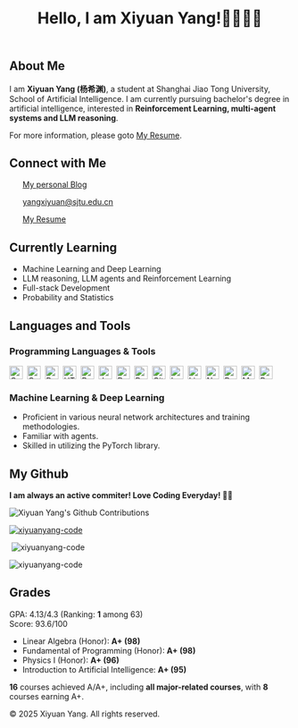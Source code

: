 <header>
    <h1>Hello, I am Xiyuan Yang!👋👋👋😍</h1>
</header>


<section>
    <h2>About Me</h2>
    <p>I am <b>Xiyuan Yang (杨希渊)</b>, a student at Shanghai Jiao Tong University, School of Artificial Intelligence. I am currently pursuing bachelor's degree in artificial intelligence, interested in <b>Reinforcement Learning, multi-agent systems and LLM reasoning</b>.</p>
    <p>For more information, please goto <a href="https://xiyuanyang-code.github.io/resume">My Resume</a>.</p>
</section>

<section>
    <h2>Connect with Me</h2>
    <ul>
        <a href="https://xiyuanyang-code.github.io">My personal Blog</a>
    </ul>
    <ul>
        <a href="mailto:yangxiyuan@sjtu.edu.cn">yangxiyuan@sjtu.edu.cn</a>
    </ul>
    <ul>
        <a href="https://xiyuanyang-code.github.io/resume/">My Resume</a>
    </ul>
    
</section>

<section>
    <h2>Currently Learning</h2>
    <ul>
        <!-- <li>Advanced Algorithms</li> -->
        <li>Machine Learning and Deep Learning</li>
        <li>LLM reasoning, LLM agents and Reinforcement Learning</li>
        <li>Full-stack Development</li>
        <li>Probability and Statistics</li>
    </ul>
</section>


<section>
    <h2>Languages and Tools</h2>
    <h3>Programming Languages & Tools</h3>
    <p align="left" style="display: flex; flex-wrap: wrap; gap: 8px; align-items: center;">
        <img src="https://cdn.jsdelivr.net/gh/devicons/devicon/icons/cplusplus/cplusplus-original.svg" height="24" alt="C++"/>
        <img src="https://cdn.jsdelivr.net/gh/devicons/devicon/icons/c/c-original.svg" height="24" alt="C"/>
        <img src="https://cdn.jsdelivr.net/gh/devicons/devicon/icons/python/python-original.svg" height="24" alt="Python"/>
        <img src="https://cdn.jsdelivr.net/gh/devicons/devicon/icons/html5/html5-original.svg" height="24" alt="HTML5"/>
        <img src="https://cdn.jsdelivr.net/gh/devicons/devicon/icons/rust/rust-original.svg" height="24" alt="Rust"/>
        <img src="https://cdn.jsdelivr.net/gh/devicons/devicon/icons/javascript/javascript-original.svg" height="24" alt="JavaScript"/>
        <img src="https://cdn.jsdelivr.net/gh/devicons/devicon/icons/docker/docker-original.svg" height="24" alt="Docker"/>
        <img src="https://cdn.jsdelivr.net/gh/devicons/devicon/icons/bash/bash-original.svg" height="24" alt="Bash"/>
        <img src="https://cdn.jsdelivr.net/gh/devicons/devicon/icons/git/git-original.svg" height="24" alt="Git"/>
        <img src="https://cdn.jsdelivr.net/gh/devicons/devicon/icons/latex/latex-original.svg" height="24" alt="LaTeX"/>
        <img src="https://cdn.jsdelivr.net/gh/devicons/devicon/icons/linux/linux-original.svg" height="24" alt="Linux"/>
        <img src="https://cdn.jsdelivr.net/gh/devicons/devicon/icons/numpy/numpy-original.svg" height="24" alt="NumPy"/>
        <img src="https://cdn.jsdelivr.net/gh/devicons/devicon/icons/pytorch/pytorch-original.svg" height="24" alt="PyTorch"/>
        <img src="https://cdn.jsdelivr.net/gh/devicons/devicon/icons/matplotlib/matplotlib-original.svg" height="24" alt="Matplotlib"/>
        <img src="https://cdn.jsdelivr.net/gh/devicons/devicon/icons/pandas/pandas-original.svg" height="24" alt="Pandas"/>
    </p>
    <h3>Machine Learning & Deep Learning</h3>
    <ul>
        <li>
            <span class="fa-li"><i class="fas fa-check"></i></span>
            Proficient in various neural network architectures and training methodologies.
        </li>
        <li>
            <span class="fa-li"><i class="fas fa-check"></i></span>
            Familiar with agents.
        </li>
        <li>
            <span class="fa-li"><i class="fas fa-check"></i></span>
            Skilled in utilizing the PyTorch library.
        </li>
    </ul>

</section>

## My Github
<section>
<p><b>I am always an active commiter! Love Coding Everyday! 🫡😍</b></p>

<img src="https://ghchart.rshah.org/xiyuanyang-code" alt="Xiyuan Yang's Github Contributions" />

<p> <a href="https://github.com/ryo-ma/github-profile-trophy"> <img src="https://github-profile-trophy.vercel.app/?username=xiyuanyang-code&margin-w=20&margin-h=15&no-bg=true&row=1" alt="xiyuanyang-code"/></a> </p>

<p>&nbsp;<img src="https://github-readme-stats.vercel.app/api?username=xiyuanyang-code&show_icons=true&locale=en" alt="xiyuanyang-code" /></p>

<p><img src="https://github-readme-streak-stats.herokuapp.com/?user=xiyuanyang-code&"alt="xiyuanyang-code" /></p>

</section>
<section>
    <h2>Grades</h2>
        GPA: 4.13/4.3 (Ranking: <b>1</b> among 63)
        <br>
        Score: 93.6/100
    <ul class="grades">
        <li>Linear Algebra (Honor): <b>A+ (98)</b></li>
        <li>Fundamental of Programming (Honor): <b>A+ (98)</b></li> 
        <li>Physics I (Honor): <b>A+ (96)</b></li>
        <li>Introduction to Artificial Intelligence: <b>A+ (95)</b></li>
    </ul>
    <b>16</b> courses achieved A/A+, including <b>all major-related courses</b>, with <b>8</b> courses earning A+.
</section>

<footer>
    <p>© 2025 Xiyuan Yang. All rights reserved.</p>
</footer>
